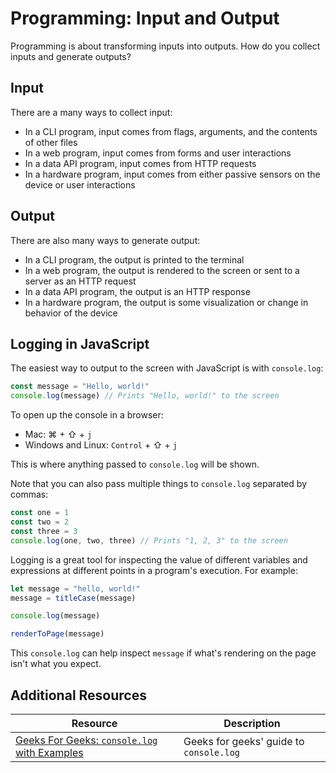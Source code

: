 # Programming: Input and Output

Programming is about transforming inputs into outputs. How do you collect inputs and generate outputs?

## Input

There are a many ways to collect input:

* In a CLI program, input comes from flags, arguments, and the contents of other files
* In a web program, input comes from forms and user interactions
* In a data API program, input comes from HTTP requests
* In a hardware program, input comes from either passive sensors on the device or user interactions

## Output

There are also many ways to generate output:

* In a CLI program, the output is printed to the terminal
* In a web program, the output is rendered to the screen or sent to a server as an HTTP request
* In a data API program, the output is an HTTP response
* In a hardware program, the output is some visualization or change in behavior of the device

## Logging in JavaScript

The easiest way to output to the screen with JavaScript is with `console.log`:

```js
const message = "Hello, world!"
console.log(message) // Prints "Hello, world!" to the screen
```

To open up the console in a browser:

* Mac: ⌘ + ⇧ + `j`
* Windows and Linux: `Control` + ⇧ + `j`

This is where anything passed to `console.log` will be shown.

Note that you can also pass multiple things to `console.log` separated by commas:

```js
const one = 1
const two = 2
const three = 3
console.log(one, two, three) // Prints "1, 2, 3" to the screen
```

Logging is a great tool for inspecting the value of different variables and expressions at different points in a program's execution. For example:

```js
let message = "hello, world!"
message = titleCase(message)

console.log(message)

renderToPage(message)
```

This `console.log` can help inspect `message` if what's rendering on the page isn't what you expect.

## Additional Resources

| Resource | Description |
| --- | --- |
| [Geeks For Geeks: `console.log` with Examples](https://www.geeksforgeeks.org/javascript-console-log-with-examples/) | Geeks for geeks' guide to `console.log` |
